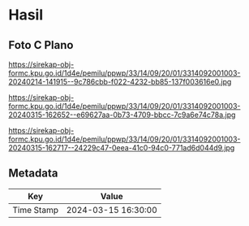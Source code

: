 # Hasil

## Foto C Plano

https://sirekap-obj-formc.kpu.go.id/1d4e/pemilu/ppwp/33/14/09/20/01/3314092001003-20240214-141915--9c786cbb-f022-4232-bb85-137f003616e0.jpg

https://sirekap-obj-formc.kpu.go.id/1d4e/pemilu/ppwp/33/14/09/20/01/3314092001003-20240315-162652--e69627aa-0b73-4709-bbcc-7c9a6e74c78a.jpg

https://sirekap-obj-formc.kpu.go.id/1d4e/pemilu/ppwp/33/14/09/20/01/3314092001003-20240315-162717--24229c47-0eea-41c0-94c0-771ad6d044d9.jpg


## Metadata

| Key        | Value               |
| ---------- | ------------------- |
| Time Stamp | 2024-03-15 16:30:00 |



